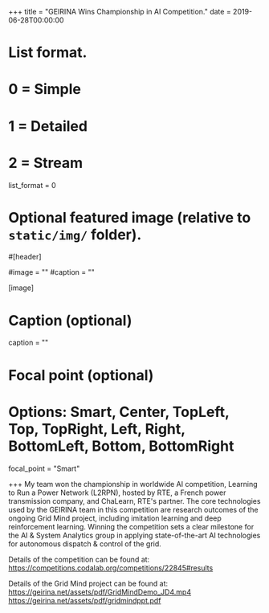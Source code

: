 +++
title = "GEIRINA Wins Championship in AI Competition."
date = 2019-06-28T00:00:00

# List format.
#   0 = Simple
#   1 = Detailed
#   2 = Stream
list_format = 0

# Optional featured image (relative to `static/img/` folder).
#[header]

#image = ""
#caption = ""

[image]
  # Caption (optional)
  caption = ""
  
  # Focal point (optional)
  # Options: Smart, Center, TopLeft, Top, TopRight, Left, Right, BottomLeft, Bottom, BottomRight
  focal_point = "Smart"

+++
My team won the championship in worldwide AI competition, Learning to Run a Power Network (L2RPN), hosted by RTE, a French power transmission company, and ChaLearn, RTE's partner. The core technologies used by the GEIRINA team in this competition are research outcomes of the ongoing Grid Mind project, including imitation learning and deep reinforcement learning. Winning the competition sets a clear milestone for the AI & System Analytics group in applying state-of-the-art AI technologies for autonomous dispatch & control of the grid. 

Details of the competition can be found at: 
https://competitions.codalab.org/competitions/22845#results

Details of the Grid Mind project can be found at:
https://geirina.net/assets/pdf/GridMindDemo_JD4.mp4
https://geirina.net/assets/pdf/gridmindppt.pdf
